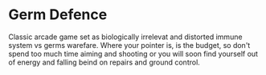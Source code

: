 Germ Defence
============

Classic arcade game set as biologically irrelevat and distorted immune system vs germs warefare.
Where your pointer is, is the budget, so don't spend too much time aiming and shooting or you will soon find yourself out of energy and falling beind on repairs and ground control.
